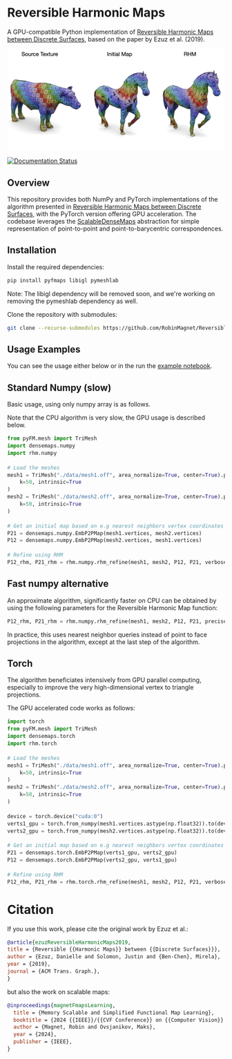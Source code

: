 # Reversible Harmonic Maps

A GPU-compatible Python implementation of [Reversible Harmonic Maps between Discrete Surfaces](https://dl.acm.org/doi/10.1145/3202660), based on the paper by Ezuz et al. (2019).

<p align="center">
<img src="examples/data/teaser.png">
</p>

[![Documentation Status](https://github.com/RobinMagnet/ReversibleHarmonicMaps/actions/workflows/documentation.yml/badge.svg)](https://robinmagnet.github.io/ReversibleHarmonicMaps/)


## Overview

This repository provides both NumPy and PyTorch implementations of the algorithm presented in [Reversible Harmonic Maps between Discrete Surfaces](https://dl.acm.org/doi/10.1145/3202660), with the PyTorch version offering GPU acceleration. The codebase leverages the [ScalableDenseMaps](https://github.com/RobinMagnet/ScalableDenseMaps) abstraction for simple representation of point-to-point and point-to-barycentric correspondences.

## Installation

Install the required dependencies:

```bash
pip install pyfmaps libigl pymeshlab
```

Note: The libigl dependency will be removed soon, and we're working on removing the pymeshlab dependency as well.

Clone the repository with submodules:

```bash
git clone --recurse-submodules https://github.com/RobinMagnet/ReversibleHarmonicMaps.git
```


<!-- You can see the usage either  below or in the run the [example notebook](examples/test.ipynb). -->

## Usage Examples

You can see the usage either  below or in the run the [example notebook](examples/test.ipynb).


## Standard Numpy (slow)
Basic usage, using only numpy array is as follows.

Note that the CPU algorithm is very slow, the GPU usage is described below.

```python
from pyFM.mesh import TriMesh
import densemaps.numpy
import rhm.numpy

# Load the meshes
mesh1 = TriMesh("./data/mesh1.off", area_normalize=True, center=True).process(
    k=50, intrinsic=True
)
mesh2 = TriMesh("./data/mesh2.off", area_normalize=True, center=True).process(
    k=50, intrinsic=True
)

# Get an initial map based on e.g nearest neighbors vertex coordinates
P21 = densemaps.numpy.EmbP2PMap(mesh1.vertices, mesh2.vertices)
P12 = densemaps.numpy.EmbP2PMap(mesh2.vertices, mesh1.vertices)

# Refine using RHM
P12_rhm, P21_rhm = rhm.numpy.rhm_refine(mesh1, mesh2, P12, P21, verbose=True)
```

## Fast numpy alternative

An approximate algorithm, significantly faster on CPU can be obtained by using the following parameters for the Reversible Harmonic Map function:

```python
P12_rhm, P21_rhm = rhm.numpy.rhm_refine(mesh1, mesh2, P12, P21, precise=False, last_precise=True verbose=True)
```

In practice, this uses nearest neighbor queries instead of point to face projections in the algorithm, except at the last step of the algorithm.

## Torch

The algorithm beneficiates intensively from GPU parallel computing, especially to improve the very high-dimensional vertex to triangle projections.

The GPU accelerated code works as follows:

```python
import torch
from pyFM.mesh import TriMesh
import densemaps.torch
import rhm.torch

# Load the meshes
mesh1 = TriMesh("./data/mesh1.off", area_normalize=True, center=True).process(
    k=50, intrinsic=True
)
mesh2 = TriMesh("./data/mesh2.off", area_normalize=True, center=True).process(
    k=50, intrinsic=True
)

device = torch.device("cuda:0")
verts1_gpu = torch.from_numpy(mesh1.vertices.astype(np.float32)).to(device=device)
verts2_gpu = torch.from_numpy(mesh2.vertices.astype(np.float32)).to(device=device)

# Get an initial map based on e.g nearest neighbors vertex coordinates
P21 = densemaps.torch.EmbP2PMap(verts1_gpu, verts2_gpu)
P12 = densemaps.torch.EmbP2PMap(verts2_gpu, verts1_gpu)

# Refine using RHM
P12_rhm, P21_rhm = rhm.torch.rhm_refine(mesh1, mesh2, P12, P21, verbose=True)
```

# Citation

If you use this work, please cite the original work by Ezuz et al.:

```bibtex
@article{ezuzReversibleHarmonicMaps2019,
title = {Reversible {{Harmonic Maps}} between {{Discrete Surfaces}}},
author = {Ezuz, Danielle and Solomon, Justin and {Ben-Chen}, Mirela},
year = {2019},
journal = {ACM Trans. Graph.},
}
```

but also the work on scalable maps:

```bibtex
@inproceedings{magnetFmapsLearning,
  title = {Memory Scalable and Simplified Functional Map Learning},
  booktitle = {2024 {{IEEE}}/{{CVF Conference}} on {{Computer Vision}} and {{Pattern Recognition}} ({{CVPR}})},
  author = {Magnet, Robin and Ovsjanikov, Maks},
  year = {2024},
  publisher = {IEEE},
}
```
